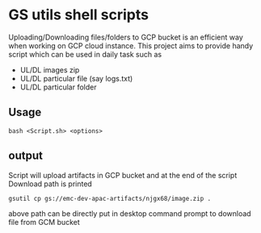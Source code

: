 # GS utils shell scripts
 Uploading/Downloading files/folders to GCP bucket is an efficient way when working on GCP cloud instance.
 This project aims to provide handy script which can be used in daily task such as
 - UL/DL images zip
 - UL/DL particular file (say logs.txt)
 - UL/DL particular folder

## Usage
```
bash <Script.sh> <options>
```
## output 
Script will upload artifacts in GCP bucket and at the end of the script Download path is printed
```
gsutil cp gs://emc-dev-apac-artifacts/njgx68/image.zip .
```
above path can be directly put in desktop command prompt to download file from GCM bucket


